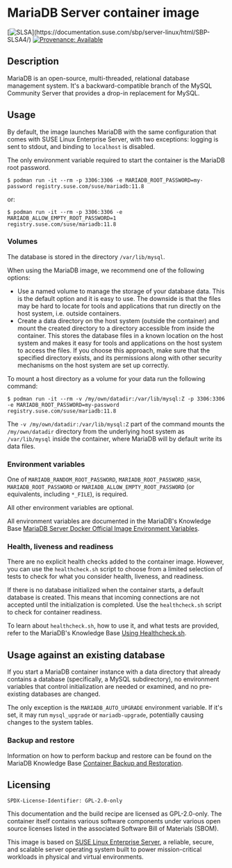 # MariaDB Server container image


[![SLSA](https://img.shields.io/badge/SLSA_(v0.1)-Level_4-Green)](https://documentation.suse.com/sbp/server-linux/html/SBP-SLSA4/)
[![Provenance: Available](https://img.shields.io/badge/Provenance-Available-Green)](https://documentation.suse.com/container/all/html/Container-guide/index.html#container-verify)

## Description
MariaDB is an open-source, multi-threaded, relational database management system. It's a backward-compatible branch of the MySQL Community Server that provides a drop-in replacement for MySQL.


## Usage
By default, the image launches MariaDB with the same configuration that comes with SUSE Linux Enterprise Server, with two exceptions: logging is sent to stdout, and binding to `localhost` is disabled.

The only environment variable required to start the container is the MariaDB root password.

```ShellSession
$ podman run -it --rm -p 3306:3306 -e MARIADB_ROOT_PASSWORD=my-password registry.suse.com/suse/mariadb:11.8
```

or:

```ShellSession
$ podman run -it --rm -p 3306:3306 -e MARIADB_ALLOW_EMPTY_ROOT_PASSWORD=1 registry.suse.com/suse/mariadb:11.8
```

### Volumes

The database is stored in the directory `/var/lib/mysql`.

When using the MariaDB image, we recommend one of the following options:

* Use a named volume to manage the storage of your database data. This is the default option and it is easy to use. The downside is that the files may be hard to locate for tools and applications that run directly on the host system, i.e. outside containers.
* Create a data directory on the host system (outside the container) and mount the created directory to a directory accessible from inside the container. This stores the database files in a known location on the host system and makes it easy for tools and applications on the host system to access the files. If you choose this approach, make sure that the specified directory exists, and its permissions along with other security mechanisms on the host system are set up correctly.

To mount a host directory as a volume for your data run the following command:

```ShellSession
$ podman run -it --rm -v /my/own/datadir:/var/lib/mysql:Z -p 3306:3306 -e MARIADB_ROOT_PASSWORD=my-password registry.suse.com/suse/mariadb:11.8
```

The `-v /my/own/datadir:/var/lib/mysql:Z` part of the command mounts the `/my/own/datadir` directory from the underlying host system as `/var/lib/mysql` inside the container, where MariaDB will by default write its data files.

### Environment variables

One of `MARIADB_RANDOM_ROOT_PASSWORD`, `MARIADB_ROOT_PASSWORD_HASH`, `MARIADB_ROOT_PASSWORD` or `MARIADB_ALLOW_EMPTY_ROOT_PASSWORD` (or equivalents, including `*_FILE`), is required.

All other environment variables are optional.

All environment variables are documented in the MariaDB's Knowledge Base [MariaDB Server Docker Official Image Environment Variables](https://mariadb.com/kb/en/mariadb-server-docker-official-image-environment-variables/).

### Health, liveness and readiness

There are no explicit health checks added to the container image. However, you can use the `healthcheck.sh` script to choose from a limited selection of tests to check for what you consider health, liveness, and readiness.

If there is no database initialized when the container starts, a default database is created. This means that incoming connections are not accepted until the initialization is completed. Use the `healthcheck.sh` script to check for container readiness.

To learn about `healthcheck.sh`, how to use it, and what tests are provided, refer to the MariaDB's Knowledge Base [Using Healthcheck.sh](https://mariadb.com/kb/en/using-healthcheck-sh/).

## Usage against an existing database

If you start a MariaDB container instance with a data directory that already contains a database (specifically, a MySQL subdirectory), no environment variables that control initialization are needed or examined, and no pre-existing databases are changed.

The only exception is the `MARIADB_AUTO_UPGRADE` environment variable. If it's set, it may run `mysql_upgrade` or `mariadb-upgrade`, potentially causing changes to the system tables.

### Backup and restore

Information on how to perform backup and restore can be found on the MariaDB Knowledge Base [Container Backup and Restoration](https://mariadb.com/kb/en/container-backup-and-restoration/).

## Licensing

`SPDX-License-Identifier: GPL-2.0-only`

This documentation and the build recipe are licensed as GPL-2.0-only.
The container itself contains various software components under various open source licenses listed in the associated
Software Bill of Materials (SBOM).

This image is based on [SUSE Linux Enterprise Server](https://www.suse.com/products/server/), a reliable,
secure, and scalable server operating system built to power mission-critical workloads in physical and virtual environments.